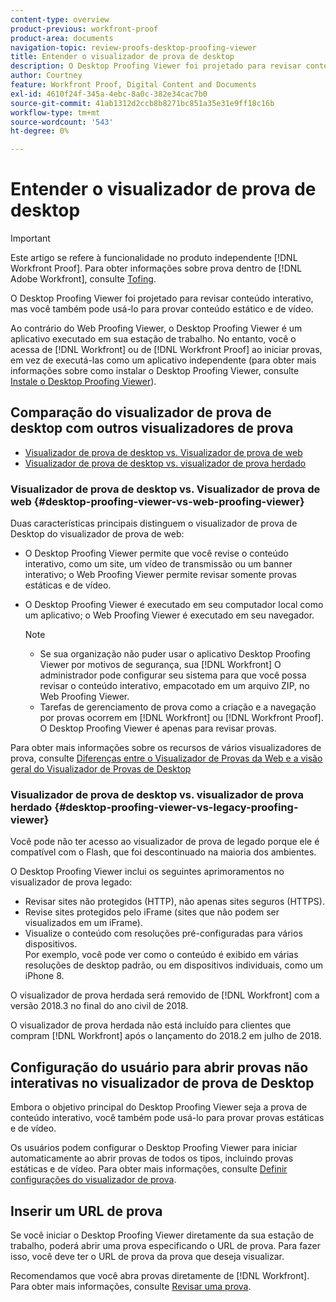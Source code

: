 ```yaml
---
content-type: overview
product-previous: workfront-proof
product-area: documents
navigation-topic: review-proofs-desktop-proofing-viewer
title: Entender o visualizador de prova de desktop
description: O Desktop Proofing Viewer foi projetado para revisar conteúdo interativo, mas você também pode usá-lo para provar conteúdo estático e de vídeo.
author: Courtney
feature: Workfront Proof, Digital Content and Documents
exl-id: 4610f24f-345a-4ebc-8a0c-382e34cac7b0
source-git-commit: 41ab1312d2ccb8b8271bc851a35e31e9ff18c16b
workflow-type: tm+mt
source-wordcount: '543'
ht-degree: 0%

---
```


# Entender o visualizador de prova de desktop

>[!IMPORTANT]
>
>Este artigo se refere à funcionalidade no produto independente [!DNL Workfront Proof]. Para obter informações sobre prova dentro de [!DNL Adobe Workfront], consulte [Tofing](../../../review-and-approve-work/proofing/proofing.md).

O Desktop Proofing Viewer foi projetado para revisar conteúdo interativo, mas você também pode usá-lo para provar conteúdo estático e de vídeo.

Ao contrário do Web Proofing Viewer, o Desktop Proofing Viewer é um aplicativo executado em sua estação de trabalho. No entanto, você o acessa de [!DNL Workfront] ou de [!DNL Workfront Proof] ao iniciar provas, em vez de executá-las como um aplicativo independente (para obter mais informações sobre como instalar o Desktop Proofing Viewer, consulte [Instale o Desktop Proofing Viewer](../../../review-and-approve-work/proofing/use-the-desktop-proofing-viewer/installing-desktop-proofing-viewer.md)).

## Comparação do visualizador de prova de desktop com outros visualizadores de prova

* [Visualizador de prova de desktop vs. Visualizador de prova de web](#desktop-proofing-viewer-vs-web-proofing-viewer)
* [Visualizador de prova de desktop vs. visualizador de prova herdado](#desktop-proofing-viewer-vs-legacy-proofing-viewer)

### Visualizador de prova de desktop vs. Visualizador de prova de web {#desktop-proofing-viewer-vs-web-proofing-viewer}

Duas características principais distinguem o visualizador de prova de Desktop do visualizador de prova de web:

* O Desktop Proofing Viewer permite que você revise o conteúdo interativo, como um site, um vídeo de transmissão ou um banner interativo; o Web Proofing Viewer permite revisar somente provas estáticas e de vídeo.
* O Desktop Proofing Viewer é executado em seu computador local como um aplicativo; o Web Proofing Viewer é executado em seu navegador.

   >[!NOTE]
   >
   >   * Se sua organização não puder usar o aplicativo Desktop Proofing Viewer por motivos de segurança, sua [!DNL Workfront] O administrador pode configurar seu sistema para que você possa revisar o conteúdo interativo, empacotado em um arquivo ZIP, no Web Proofing Viewer.
   >   * Tarefas de gerenciamento de prova como a criação e a navegação por provas ocorrem em [!DNL Workfront] ou [!DNL Workfront Proof]. O Desktop Proofing Viewer é apenas para revisar provas.



Para obter mais informações sobre os recursos de vários visualizadores de prova, consulte [Diferenças entre o Visualizador de Provas da Web e a visão geral do Visualizador de Provas de Desktop](../../../review-and-approve-work/proofing/proofing-overview/understand-differences-between-web-viewer.md)

### Visualizador de prova de desktop vs. visualizador de prova herdado {#desktop-proofing-viewer-vs-legacy-proofing-viewer}

Você pode não ter acesso ao visualizador de prova de legado porque ele é compatível com o Flash, que foi descontinuado na maioria dos ambientes.

O Desktop Proofing Viewer inclui os seguintes aprimoramentos no visualizador de prova legado:

* Revisar sites não protegidos (HTTP), não apenas sites seguros (HTTPS).
* Revise sites protegidos pelo iFrame (sites que não podem ser visualizados em um iFrame).
* Visualize o conteúdo com resoluções pré-configuradas para vários dispositivos.\
   Por exemplo, você pode ver como o conteúdo é exibido em várias resoluções de desktop padrão, ou em dispositivos individuais, como um iPhone 8.

O visualizador de prova herdada será removido de [!DNL Workfront] com a versão 2018.3 no final do ano civil de 2018.

O visualizador de prova herdada não está incluído para clientes que compram [!DNL Workfront] após o lançamento do 2018.2 em julho de 2018.

## Configuração do usuário para abrir provas não interativas no visualizador de prova de Desktop

Embora o objetivo principal do Desktop Proofing Viewer seja a prova de conteúdo interativo, você também pode usá-lo para provar provas estáticas e de vídeo.

Os usuários podem configurar o Desktop Proofing Viewer para iniciar automaticamente ao abrir provas de todos os tipos, incluindo provas estáticas e de vídeo. Para obter mais informações, consulte [Definir configurações do visualizador de prova](../../../review-and-approve-work/proofing/reviewing-proofs-within-workfront/configure-proofing-viewer-settings.md).

## Inserir um URL de prova

Se você iniciar o Desktop Proofing Viewer diretamente da sua estação de trabalho, poderá abrir uma prova especificando o URL de prova. Para fazer isso, você deve ter o URL de prova da prova que deseja visualizar.

Recomendamos que você abra provas diretamente de [!DNL Workfront]. Para obter mais informações, consulte [Revisar uma prova](../../../review-and-approve-work/proofing/reviewing-proofs-within-workfront/review-a-proof/review-a-proof.md).
